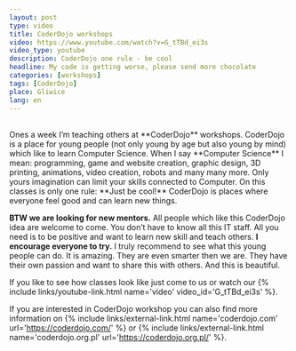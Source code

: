 ```yaml
---
layout: post
type: video
title: CoderDojo workshops
video: https://www.youtube.com/watch?v=G_tTBd_ei3s
video_type: youtube
description: CoderDojo one rule - be cool
headline: My code is getting worse, please send more chocolate
categories: [workshops]
tags: [CoderDojo]
place: Gliwice
lang: en
---
```


<br>
Ones a week I’m teaching others at **CoderDojo** workshops. CoderDojo is a place for young people (not only young by age but also young by mind) which like to learn Computer Science. When I say **Computer Science** I mean: programming, game and website creation, graphic design, 3D printing, animations, video creation, robots and many many more. Only yours imagination can limit your skills connected to Computer. On this classes is only one rule: **Just be cool!** CoderDojo is places where everyone feel good and can learn new things.

**BTW we are looking for new mentors.** All people which like this CoderDojo idea are welcome to come. You don’t have to know all this IT staff. All you need is to be positive and want to learn new skill and teach others. **I encourage everyone to try.** I truly recommend to see what this young people can do. It is amazing. They are even smarter then we are. They have their own passion and want to share this with others. And this is beautiful.

If you like to see how classes look like just come to us or watch our
{% include links/youtube-link.html name='video' video_id='G_tTBd_ei3s' %}.

If you are interested in CoderDojo workshop you can also find more information on
{% include links/external-link.html name='coderdojo.com' url='https://coderdojo.com/' %}
or
{% include links/external-link.html name='coderdojo.org.pl' url='https://coderdojo.org.pl/' %}.
